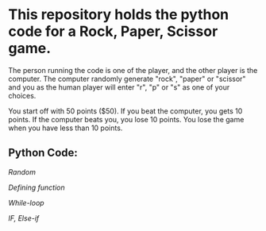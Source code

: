 # This repository holds the python code for a Rock, Paper, Scissor game.

The person running the code is one of the player, and the other player is the computer.  The computer randomly generate "rock", "paper" or "scissor" and you as the human player will enter "r", "p" or "s" as one of your choices. 

You start off with 50 points ($50).  If you beat the computer, you gets 10 points.  If the computer beats you, you lose 10 points.  You lose the game when you have less than 10 points.

## Python Code:

*Random*

*Defining function*

*While-loop*

*IF, Else-if*
